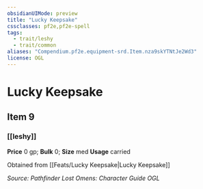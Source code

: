 ```yaml
---
obsidianUIMode: preview
title: "Lucky Keepsake"
cssclasses: pf2e,pf2e-spell
tags:
  - trait/leshy
  - trait/common
aliases: "Compendium.pf2e.equipment-srd.Item.nza9skYTNtJe2Wd3"
license: OGL
---
```

# Lucky Keepsake
## Item 9
### [[leshy]]


**Price** 0 gp; 
**Bulk** 0; **Size** med
**Usage** carried

Obtained from [[Feats/Lucky Keepsake|Lucky Keepsake]]

*Source: Pathfinder Lost Omens: Character Guide*
*OGL*